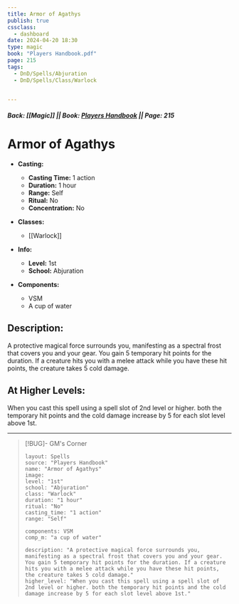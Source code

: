 ```yaml
---
title: Armor of Agathys
publish: true
cssclass:
  - dashboard
date: 2024-04-20 18:30
type: magic
book: "Players Handbook.pdf"
page: 215
tags:
  - DnD/Spells/Abjuration
  - DnD/Spells/Class/Warlock


---
```


##### Back: [[Magic]] || Book: [Players Handbook](https://drive.google.com/drive/folders/1O5bhpYizcIT5xxAoLOuzCRht_PVS7VSG?usp=sharing) || Page: 215

# Armor of Agathys

- **Casting:**
    - **Casting Time:** 1 action
    - **Duration:** 1 hour
    - **Range:** Self
    - **Ritual:** No
    - **Concentration:** No
- **Classes:**
    - [[Warlock]]

- **Info:**
    - **Level:** 1st
    - **School:** Abjuration
- **Components:**
    - VSM
    - A cup of water

## Description:
A protective magical force surrounds you, manifesting as a spectral frost that covers you and your gear. You gain 5 temporary hit points for the duration. If a creature hits you with a melee attack while you have these hit points, the creature takes 5 cold damage.

## At Higher Levels:
When you cast this spell using a spell slot of 2nd level or higher. both the temporary hit points and the cold damage increase by 5 for each slot level above 1st.

---

> [!BUG]- GM's Corner
>
> ```statblock
> layout: Spells
> source: "Players Handbook"
> name: "Armor of Agathys"
> image: 
> level: "1st"
> school: "Abjuration"
> class: "Warlock"
> duration: "1 hour"
> ritual: "No"
> casting_time: "1 action"
> range: "Self"
>
> components: VSM
> comp_m: "a cup of water"
>
> description: "A protective magical force surrounds you, manifesting as a spectral frost that covers you and your gear. You gain 5 temporary hit points for the duration. If a creature hits you with a melee attack while you have these hit points, the creature takes 5 cold damage."
> higher_level: "When you cast this spell using a spell slot of 2nd level or higher. both the temporary hit points and the cold damage increase by 5 for each slot level above 1st."
> ```
